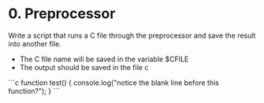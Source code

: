 <h1>0. Preprocessor</h1>
Write a script that runs a C file through the preprocessor and save the result into another file.
<ul>
  <li>The C file name will be saved in the variable $CFILE</li>
  <li>The output should be saved in the file c</li>
</ul>
```c
function test() {
  console.log("notice the blank line before this function?");
}
```
